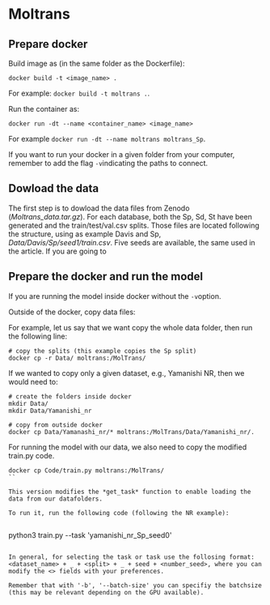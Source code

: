 Moltrans
====




## Prepare docker

Build image as (in the same folder as the Dockerfile):

```
docker build -t <image_name> .
```
For example: ```docker build -t moltrans .```.

Run the container as:

```
docker run -dt --name <container_name> <image_name>
```

For example ```docker run -dt --name moltrans moltrans_Sp```.

If you want to run your docker in a given folder from your computer, remember to add the flag ``-v``indicating the paths to connect.

## Dowload the data

The first step is to dowload the data files from Zenodo (*Moltrans_data.tar.gz*).
For each database, both the Sp, Sd, St have been generated and the train/test/val.csv splits.
Those files are located following the structure, using as example Davis and Sp, *Data/Davis/Sp/seed1/train.csv*.
Five seeds are available, the same used in the article.
If you are going to 


## Prepare the docker and run the model
If you are running the model inside docker without the ```-v```option.

Outside of the docker, copy data files:

For example, let us say that we want copy the whole data folder, then run the following line:

```
# copy the splits (this example copies the Sp split)
docker cp -r Data/ moltrans:/MolTrans/
```

If we wanted to copy only a given dataset, e.g., Yamanishi NR, then we would need to:

```
# create the folders inside docker
mkdir Data/
mkdir Data/Yamanishi_nr

# copy from outside docker 
docker cp Data/Yamanashi_nr/* moltrans:/MolTrans/Data/Yamanishi_nr/.
```

For running the model with our data, we also need to copy the modified train.py code. 
```
docker cp Code/train.py moltrans:/MolTrans/
``

This version modifies the *get_task* function to enable loading the data from our datafolders. 

To run it, run the following code (following the NR example):


```
python3 train.py --task  'yamanishi_nr_Sp_seed0'
```

In general, for selecting the task or task use the follosing format: <dataset_name> + _ + <split> + _ + seed + <number_seed>, where you can modify the <> fields with your preferences.

Remember that with '-b', '--batch-size' you can specifiy the batchsize (this may be relevant depending on the GPU available).